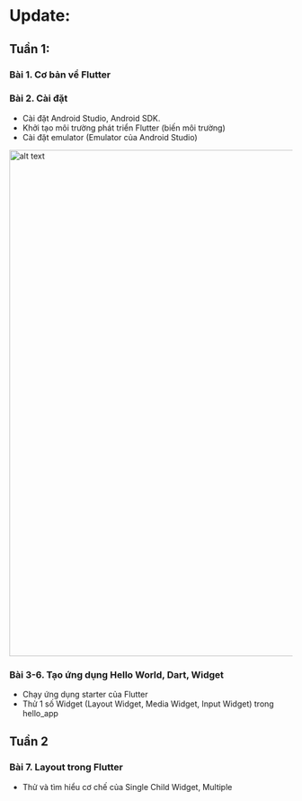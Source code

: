 # Update:

## Tuần 1:
### Bài 1. Cơ bản về Flutter
### Bài 2. Cài đặt
- Cài đặt Android Studio, Android SDK.
- Khởi tạo môi trường phát triển Flutter (biến môi trường)
- Cài đặt emulator (Emulator của Android Studio)

<img src="" alt="alt text" width="900"/>

### Bài 3-6. Tạo ứng dụng Hello World, Dart, Widget
- Chạy ứng dụng starter của Flutter
- Thử 1 số Widget (Layout Widget, Media Widget, Input Widget) trong hello_app

## Tuần 2
### Bài 7. Layout trong Flutter
- Thử và tìm hiểu cơ chế của Single Child Widget, Multiple 





